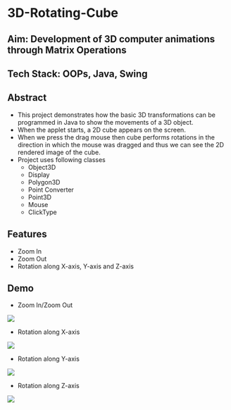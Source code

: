 # 3D-Rotating-Cube

## Aim: Development of 3D computer animations through Matrix Operations
## Tech Stack: OOPs, Java, Swing


## Abstract
* This project demonstrates how the basic 3D transformations can be programmed in Java to show the movements of a 3D object.
* When the applet starts, a 2D cube appears on the screen. 
* When we press the drag mouse then cube performs rotations in the direction in which the mouse was dragged and thus we can see the 2D rendered image of the cube. 
* Project uses following classes
  * Object3D
  * Display
  * Polygon3D
  * Point Converter
  * Point3D
  * Mouse
  * ClickType
 ## Features
 * Zoom In
 * Zoom Out
 * Rotation along X-axis, Y-axis and Z-axis
 ## Demo
* Zoom In/Zoom Out <br/>

![](https://media.giphy.com/media/Q3RrhKTfMRIqqChEMt/giphy.gif)

* Rotation along X-axis

![](https://media.giphy.com/media/QpIEYhTpMZtDrXgSNE/giphy.gif)

* Rotation along Y-axis

![](https://media.giphy.com/media/nLEZXSxYpdR9mFr426/giphy.gif)

* Rotation along Z-axis

![](https://media.giphy.com/media/22t0u5GLuDBWdcG4yG/giphy.gif)
